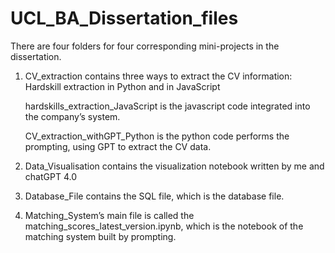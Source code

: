 # UCL_BA_Dissertation_files

There are four folders for four corresponding mini-projects in the dissertation.

1.	CV_extraction contains three ways to extract the CV information:
    Hardskill extraction in Python and in JavaScript

    hardskills_extraction_JavaScript is the javascript code integrated into the company’s system.

    CV_extraction_withGPT_Python is the python code performs the prompting, using GPT to extract the CV data.

2.	Data_Visualisation contains the visualization notebook written by me and chatGPT 4.0

3.	Database_File contains the SQL file, which is the database file. 


4.	Matching_System’s main file is called the
    matching_scores_latest_version.ipynb, which is the notebook of the matching system built by prompting.
